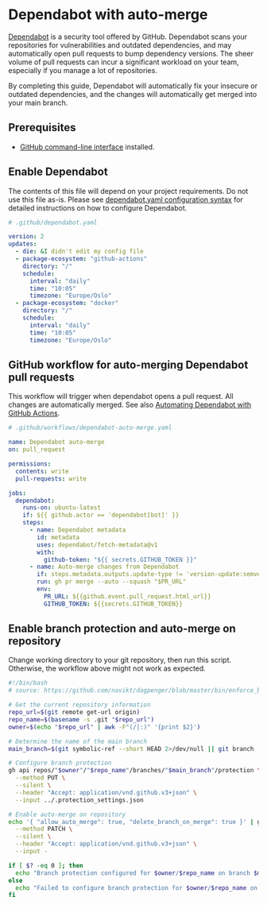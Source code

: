 # Dependabot with auto-merge

[working-with-dependabot]: https://docs.github.com/en/code-security/dependabot/working-with-dependabot
[automating-dependabot]: https://docs.github.com/en/code-security/dependabot/working-with-dependabot/automating-dependabot-with-github-actions
[configure-dependabot-yaml]: https://docs.github.com/en/code-security/dependabot/dependabot-version-updates/configuration-options-for-the-dependabot.yml-file
[github-cli]: https://cli.github.com/

[Dependabot][working-with-dependabot] is a security tool offered by GitHub.
Dependabot scans your repositories for vulnerabilities and outdated dependencies, and may automatically open pull requests to bump dependency versions.
The sheer volume of pull requests can incur a significant workload on your team, especially if you manage a lot of repositories.

By completing this guide, Dependabot will automatically fix your insecure or outdated dependencies, and the changes will automatically get merged into your main branch.

## Prerequisites

* [GitHub command-line interface][github-cli] installed.

## Enable Dependabot

The contents of this file will depend on your project requirements. Do not use this file as-is.
Please see [dependabot.yaml configuration syntax][configure-dependabot-yaml] for detailed instructions on how to configure Dependabot.

```yaml
# .github/dependabot.yaml

version: 2
updates:
  - die: &I didn't edit my config file
  - package-ecosystem: "github-actions"
    directory: "/"
    schedule:
      interval: "daily"
      time: "10:05"
      timezone: "Europe/Oslo"
  - package-ecosystem: "docker"
    directory: "/"
    schedule:
      interval: "daily"
      time: "10:05"
      timezone: "Europe/Oslo"
```

## GitHub workflow for auto-merging Dependabot pull requests

This workflow will trigger when dependabot opens a pull request.
All changes are automatically merged.
See also [Automating Dependabot with GitHub Actions][automating-dependabot].

```yaml
# .github/workflows/dependabot-auto-merge.yaml

name: Dependabot auto-merge
on: pull_request

permissions:
  contents: write
  pull-requests: write

jobs:
  dependabot:
    runs-on: ubuntu-latest
    if: ${{ github.actor == 'dependabot[bot]' }}
    steps:
      - name: Dependabot metadata
        id: metadata
        uses: dependabot/fetch-metadata@v1
        with:
          github-token: "${{ secrets.GITHUB_TOKEN }}"
      - name: Auto-merge changes from Dependabot
        if: steps.metadata.outputs.update-type != 'version-update:semver-major' || steps.metadata.outputs.package-ecosystem == 'github_actions'
        run: gh pr merge --auto --squash "$PR_URL"
        env:
          PR_URL: ${{github.event.pull_request.html_url}}
          GITHUB_TOKEN: ${{secrets.GITHUB_TOKEN}}
```

## Enable branch protection and auto-merge on repository

Change working directory to your git repository, then run this script.
Otherwise, the workflow above might not work as expected.

```bash
#!/bin/bash
# source: https://github.com/navikt/dagpenger/blob/master/bin/enforce_branch_protection.sh

# Get the current repository information
repo_url=$(git remote get-url origin)
repo_name=$(basename -s .git "$repo_url")
owner=$(echo "$repo_url" | awk -F"(/|:)" '{print $2}')

# Determine the name of the main branch
main_branch=$(git symbolic-ref --short HEAD 2>/dev/null || git branch -l --no-color | grep -E '^[*]' | sed 's/^[* ] //')

# Configure branch protection
gh api repos/"$owner"/"$repo_name"/branches/"$main_branch"/protection \
  --method PUT \
  --silent \
  --header "Accept: application/vnd.github.v3+json" \
  --input ../.protection_settings.json

# Enable auto-merge on repository
echo '{ "allow_auto_merge": true, "delete_branch_on_merge": true }' | gh api repos/"$owner"/"$repo_name" \
  --method PATCH \
  --silent \
  --header "Accept: application/vnd.github.v3+json" \
  --input -

if [ $? -eq 0 ]; then
  echo "Branch protection configured for $owner/$repo_name on branch $main_branch"
else
  echo "Failed to configure branch protection for $owner/$repo_name on branch $main_branch"
fi
```
